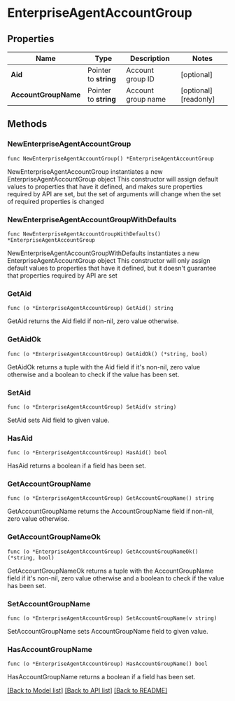 # EnterpriseAgentAccountGroup

## Properties

Name | Type | Description | Notes
------------ | ------------- | ------------- | -------------
**Aid** | Pointer to **string** | Account group ID | [optional] 
**AccountGroupName** | Pointer to **string** | Account group name | [optional] [readonly] 

## Methods

### NewEnterpriseAgentAccountGroup

`func NewEnterpriseAgentAccountGroup() *EnterpriseAgentAccountGroup`

NewEnterpriseAgentAccountGroup instantiates a new EnterpriseAgentAccountGroup object
This constructor will assign default values to properties that have it defined,
and makes sure properties required by API are set, but the set of arguments
will change when the set of required properties is changed

### NewEnterpriseAgentAccountGroupWithDefaults

`func NewEnterpriseAgentAccountGroupWithDefaults() *EnterpriseAgentAccountGroup`

NewEnterpriseAgentAccountGroupWithDefaults instantiates a new EnterpriseAgentAccountGroup object
This constructor will only assign default values to properties that have it defined,
but it doesn't guarantee that properties required by API are set

### GetAid

`func (o *EnterpriseAgentAccountGroup) GetAid() string`

GetAid returns the Aid field if non-nil, zero value otherwise.

### GetAidOk

`func (o *EnterpriseAgentAccountGroup) GetAidOk() (*string, bool)`

GetAidOk returns a tuple with the Aid field if it's non-nil, zero value otherwise
and a boolean to check if the value has been set.

### SetAid

`func (o *EnterpriseAgentAccountGroup) SetAid(v string)`

SetAid sets Aid field to given value.

### HasAid

`func (o *EnterpriseAgentAccountGroup) HasAid() bool`

HasAid returns a boolean if a field has been set.

### GetAccountGroupName

`func (o *EnterpriseAgentAccountGroup) GetAccountGroupName() string`

GetAccountGroupName returns the AccountGroupName field if non-nil, zero value otherwise.

### GetAccountGroupNameOk

`func (o *EnterpriseAgentAccountGroup) GetAccountGroupNameOk() (*string, bool)`

GetAccountGroupNameOk returns a tuple with the AccountGroupName field if it's non-nil, zero value otherwise
and a boolean to check if the value has been set.

### SetAccountGroupName

`func (o *EnterpriseAgentAccountGroup) SetAccountGroupName(v string)`

SetAccountGroupName sets AccountGroupName field to given value.

### HasAccountGroupName

`func (o *EnterpriseAgentAccountGroup) HasAccountGroupName() bool`

HasAccountGroupName returns a boolean if a field has been set.


[[Back to Model list]](../README.md#documentation-for-models) [[Back to API list]](../README.md#documentation-for-api-endpoints) [[Back to README]](../README.md)


